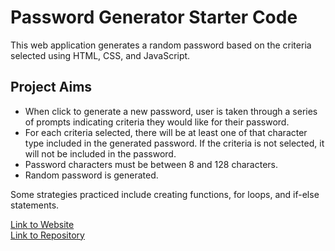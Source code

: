 # Password Generator Starter Code

This web application generates a random password based on the criteria selected using HTML, CSS, and JavaScript. 

## Project Aims 
* When click to generate a new password, user is taken through a series of prompts indicating criteria they would like for their password. 
* For each criteria selected, there will be at least one of that character type included in the generated password. If the criteria is not selected, it will not be included in the password.
* Password characters must be between 8 and 128 characters. 
* Random password is generated. 

Some strategies practiced include creating functions, for loops, and if-else statements.

<a href="https://kspitalnic.github.io/genPassword/">Link to Website </a>
<br/>
<a href="https://github.com/kspitalnic/genPassword">Link to Repository </a>
